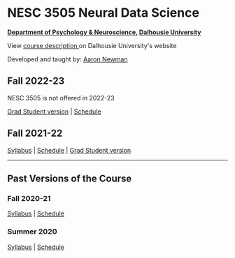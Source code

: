 # NESC 3505 Neural Data Science

**[Department of Psychology & Neuroscience](https://dal.ca/psychandneuro), [Dalhousie University](https://dal.ca)**

View <a href="http://academiccalendar.dal.ca/Catalog/ViewCatalog.aspx?pageid=viewcatalog&entitytype=CID&entitycode=NESC+3505">course description </a>on Dalhousie University's website

Developed and taught by: [Aaron Newman](mailto:Aaron.Newman@dal.ca?subject=NESC%203505)

## Fall 2022-23
NESC 3505 is not offered in 2022-23

[Grad Student version](https://neural-data-science.github.io/NESC_3505/syllabus_5001)
 |
[Schedule](https://neural-data-science.github.io/NESC_3505/schedule)


## Fall 2021-22
[Syllabus](https://neural-data-science.github.io/NESC_3505/syllabus_2021f)
 |
[Schedule](https://neural-data-science.github.io/NESC_3505/schedule_2021f)
 |
[Grad Student version](https://neural-data-science.github.io/NESC_3505/syllabus_5001_2021f)

---

## Past Versions of the Course
### Fall 2020-21
[Syllabus](https://neural-data-science.github.io/NESC_3505/syllabus_2020f)
 |
[Schedule](https://neural-data-science.github.io/NESC_3505/schedule_2020f)

### Summer 2020
[Syllabus](https://neural-data-science.github.io/NESC_3505/syllabus_2020s)
 |
[Schedule](https://neural-data-science.github.io/NESC_3505/schedule_2020s)
